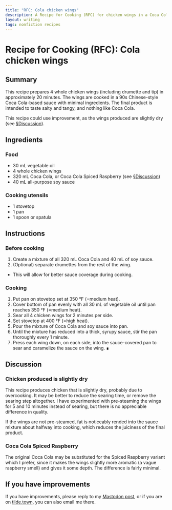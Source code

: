 ```yaml
---
title: "RFC: Cola chicken wings"
description: A Recipe for Cooking (RFC) for chicken wings in a Coca Cola-based sauce
layout: writing
tags: nonfiction recipes
---
```

# Recipe for Cooking (RFC): Cola chicken wings
## Summary
This recipe prepares 4 whole chicken wings (including drumette and tip) in approximately 20 minutes. The wings are cooked in a 90s Chinese-style Coca Cola-based sauce with minimal ingredients. The final product is intended to taste salty and tangy, and nothing like Coca Cola.

This recipe could use improvement, as the wings produced are slightly dry (see [§Discussion](#discussion)).

## Ingredients
### Food
* 30 mL vegetable oil
* 4 whole chicken wings
* 320 mL Coca Cola, or Coca Cola Spiced Raspberry (see [§Discussion](#discussion))
* 40 mL all-purpose soy sauce

### Cooking utensils
* 1 stovetop
* 1 pan
* 1 spoon or spatula

## Instructions
### Before cooking
1. Create a mixture of all 320 mL Coca Cola and 40 mL of soy sauce.
2. (Optional) separate drumettes from the rest of the wing.
  * This will allow for better sauce coverage during cooking.

### Cooking
1. Put pan on stovetop set at 350 °F (=medium heat).
2. Cover bottom of pan evenly with all 30 mL of vegetable oil until pan reaches 350 °F (=medium heat).
3. Sear all 4 chicken wings for 2 minutes per side.
4. Set stovetop at 400 °F (=high heat).
5. Pour the mixture of Coca Cola and soy sauce into pan.
6. Until the mixture has reduced into a thick, syrupy sauce, stir the pan thoroughly every 1 minute.
7. Press each wing down, on each side, into the sauce-covered pan to sear and caramelize the sauce on the wing. ∎

## Discussion
### Chicken produced is slightly dry
This recipe produces chicken that is slightly dry, probably due to overcooking. It may be better to reduce the searing time, or remove the searing step altogether. I have experimented with pre-steaming the wings for 5 and 10 minutes instead of searing, but there is no appreciable difference in quality.

If the wings are not pre-steamed, fat is noticeably rended into the sauce mixture about halfway into cooking, which reduces the juiciness of the final product.

### Coca Cola Spiced Raspberry
The original Coca Cola may be substituted for the Spiced Raspberry variant which I prefer, since it makes the wings slightly more aromatic (a vague raspberry smell) and gives it some depth. The difference is fairly minimal.

## If you have improvements
If you have improvements, please reply to my [Mastodon post](https://tiny.tilde.website/@pilosophos/112719555315819765), or if you are on [tilde.town](https://tilde.town), you can also email me there.